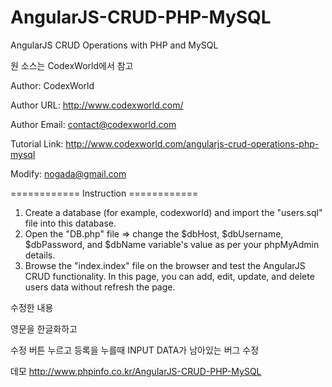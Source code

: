 # AngularJS-CRUD-PHP-MySQL
AngularJS CRUD Operations with PHP and MySQL

원 소스는 CodexWorld에서 참고

Author: CodexWorld

Author URL: http://www.codexworld.com/

Author Email: contact@codexworld.com

Tutorial Link: http://www.codexworld.com/angularjs-crud-operations-php-mysql

Modify: nogada@gmail.com

============ Instruction ============
1. Create a database (for example, codexworld) and import the "users.sql" file into this database.
2. Open the "DB.php" file => change the $dbHost, $dbUsername, $dbPassword, and $dbName variable's value as per your phpMyAdmin details.
3. Browse the "index.index" file on the browser and test the AngularJS CRUD functionality. In this page, you can add, edit, update, and delete users data without refresh the page.

수정한 내용

영문을 한글화하고

수정 버튼 누르고 등록을 누를때 INPUT DATA가 남아있는 버그 수정

데모
http://www.phpinfo.co.kr/AngularJS-CRUD-PHP-MySQL
